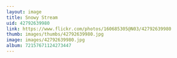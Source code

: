 ```yaml
---
layout: image
title: Snowy Stream
uid: 42792639980
link: https://www.flickr.com/photos/160685305@N03/42792639980
thumb: images/thumbs/42792639980.jpg
image: images/42792639980.jpg
album: 72157671124273447
---
```


